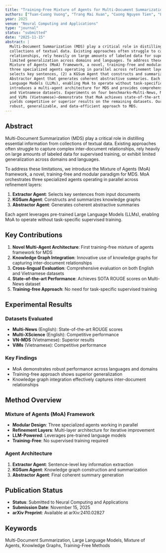 ```yaml
---
title: "Training-Free Mixture of Agents for Multi-Document Summarization Leveraging LLMs and Knowledge Graphs"
authors: ["Tuan-Cuong Vuong", "Trang Mai Xuan", "Cuong Nguyen Tien", "Luong Thien Van"]
year: 2025
venue: "Neural Computing and Applications"
type: "journal"
status: "submitted"
date: "2025-11-15"
abstract: |
  Multi-Document Summarization (MDS) play a critical role in distilling essential information from 
  collections of textual data. Existing approaches often struggle to capture complex inter-document 
  relationships, rely heavily on large amounts of labeled data for supervised training, or exhibit 
  limited generalization across domains and languages. To address these limitations, we introduce the 
  Mixture of Agents (MoA) framework, a novel, training-free and modular paradigm for MDS. MoA orchestrates 
  three specialized agents operating in parallel across refinement layers: (1) an Extractor Agent that 
  selects key sentences, (2) a KGSum Agent that constructs and summarizes knowledge graphs, and (3) an 
  Abstractor Agent that generates coherent abstractive summaries. Each agent leverages pre-trained Large 
  Language Models (LLMs), enabling MoA to operate without task-specific supervised training. This work 
  introduces a multi-agent architecture for MDS and provides comprehensive evaluations on both English 
  and Vietnamese datasets. Experiments on four benchmarks—Multi-News, Multi-XScience (English), VN-MDS, 
  and ViMs (Vietnamese)—demonstrate that MoA achieves state-of-the-art ROUGE scores on Multi-News and 
  yields competitive or superior results on the remaining datasets. Our findings highlight MoA as a 
  robust, generalizable, and data-efficient approach to MDS.
---
```


## Abstract

Multi-Document Summarization (MDS) play a critical role in distilling essential information from collections of textual data. Existing approaches often struggle to capture complex inter-document relationships, rely heavily on large amounts of labeled data for supervised training, or exhibit limited generalization across domains and languages.

To address these limitations, we introduce the Mixture of Agents (MoA) framework, a novel, training-free and modular paradigm for MDS. MoA orchestrates three specialized agents operating in parallel across refinement layers:

1. **Extractor Agent**: Selects key sentences from input documents
2. **KGSum Agent**: Constructs and summarizes knowledge graphs 
3. **Abstractor Agent**: Generates coherent abstractive summaries

Each agent leverages pre-trained Large Language Models (LLMs), enabling MoA to operate without task-specific supervised training.

## Key Contributions

1. **Novel Multi-Agent Architecture**: First training-free mixture of agents framework for MDS
2. **Knowledge Graph Integration**: Innovative use of knowledge graphs for capturing inter-document relationships
3. **Cross-lingual Evaluation**: Comprehensive evaluation on both English and Vietnamese datasets
4. **State-of-the-art Performance**: Achieves SOTA ROUGE scores on Multi-News dataset
5. **Training-free Approach**: No need for task-specific supervised training

## Experimental Results

### Datasets Evaluated
- **Multi-News** (English): State-of-the-art ROUGE scores
- **Multi-XScience** (English): Competitive performance
- **VN-MDS** (Vietnamese): Superior results
- **ViMs** (Vietnamese): Competitive performance

### Key Findings
- MoA demonstrates robust performance across languages and domains
- Training-free approach shows superior generalization
- Knowledge graph integration effectively captures inter-document relationships

## Method Overview

### Mixture of Agents (MoA) Framework
- **Modular Design**: Three specialized agents working in parallel
- **Refinement Layers**: Multi-layer architecture for iterative improvement
- **LLM-Powered**: Leverages pre-trained language models
- **Training-Free**: No supervised training required

### Agent Architecture
1. **Extractor Agent**: Sentence-level key information extraction
2. **KGSum Agent**: Knowledge graph construction and summarization
3. **Abstractor Agent**: Final coherent summary generation

## Publication Status

- **Status**: Submitted to Neural Computing and Applications
- **Submission Date**: November 15, 2025
- **arXiv Preprint**: Available at arXiv:2410.02827

## Keywords

Multi-Document Summarization, Large Language Models, Mixture of Agents, Knowledge Graphs, Training-Free Methods
